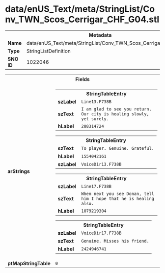 <h1>data/enUS_Text/meta/StringList/Conv_TWN_Scos_Cerrigar_CHF_G04.stl</h1><table><tr><th colspan="100%">Metadata</th></tr><tr><td><b>Name</b></td><td>data/enUS_Text/meta/StringList/Conv_TWN_Scos_Cerrigar_CHF_G04.stl</td></tr><tr><td><b>Type</b></td><td>StringListDefinition</td></tr><tr><td><b>SNO ID</b></td><td>1022046</td></tr></table>

<table><tr><th colspan="100%">Fields</th></tr><tr><td><b>arStrings</b></td><td><table><tr><th colspan="100%">StringTableEntry</th></tr><tr><td><b>szLabel</b></td><td><code>Line13.F738B</code></td></tr><tr><td><b>szText</b></td><td><code>I am glad to see you return. Our city is healing slowly, yet surely.</code></td></tr><tr><td><b>hLabel</b></td><td><code>208314724</code></td></tr></table>


<table><tr><th colspan="100%">StringTableEntry</th></tr><tr><td><b>szText</b></td><td><code>To player. Genuine. Grateful.</code></td></tr><tr><td><b>hLabel</b></td><td><code>1554042161</code></td></tr><tr><td><b>szLabel</b></td><td><code>VoiceDir13.F738B</code></td></tr></table>


<table><tr><th colspan="100%">StringTableEntry</th></tr><tr><td><b>szLabel</b></td><td><code>Line17.F738B</code></td></tr><tr><td><b>szText</b></td><td><code>When next you see Donan, tell him I hope that he is healing also.</code></td></tr><tr><td><b>hLabel</b></td><td><code>1079219304</code></td></tr></table>


<table><tr><th colspan="100%">StringTableEntry</th></tr><tr><td><b>szLabel</b></td><td><code>VoiceDir17.F738B</code></td></tr><tr><td><b>szText</b></td><td><code>Genuine. Misses his friend.</code></td></tr><tr><td><b>hLabel</b></td><td><code>2424946741</code></td></tr></table>


</td></tr><tr><td><b>ptMapStringTable</b></td><td><code>0</code></td></tr></table>

